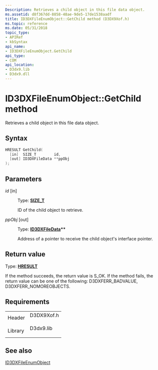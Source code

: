 ```yaml
---
Description: Retrieves a child object in this file data object.
ms.assetid: d8f367dd-8858-48ae-9de5-17de1538aadf
title: ID3DXFileEnumObject::GetChild method (D3DX9Xof.h)
ms.topic: reference
ms.date: 05/31/2018
topic_type: 
- APIRef
- kbSyntax
api_name: 
- ID3DXFileEnumObject.GetChild
api_type: 
- COM
api_location: 
- D3dx9.lib
- D3dx9.dll
---
```


# ID3DXFileEnumObject::GetChild method

Retrieves a child object in this file data object.

## Syntax


```C++
HRESULT GetChild(
  [in]  SIZE_T        id,
  [out] ID3DXFileData **ppObj
);
```



## Parameters

<dl> <dt>

*id* \[in\]
</dt> <dd>

Type: **[**SIZE\_T**](https://msdn.microsoft.com/library/Aa383751(v=VS.85).aspx)**

ID of the child object to retrieve.

</dd> <dt>

*ppObj* \[out\]
</dt> <dd>

Type: **[**ID3DXFileData**](id3dxfiledata.md)\*\***

Address of a pointer to receive the child object's interface pointer.

</dd> </dl>

## Return value

Type: **[**HRESULT**](https://msdn.microsoft.com/library/Bb401631(v=MSDN.10).aspx)**

If the method succeeds, the return value is S\_OK. If the method fails, the return value can be one of the following: D3DXFERR\_BADVALUE, D3DXFERR\_NOMOREOBJECTS.

## Requirements



|                    |                                                                                       |
|--------------------|---------------------------------------------------------------------------------------|
| Header<br/>  | <dl> <dt>D3DX9Xof.h</dt> </dl> |
| Library<br/> | <dl> <dt>D3dx9.lib</dt> </dl>  |



## See also

<dl> <dt>

[ID3DXFileEnumObject](id3dxfileenumobject.md)
</dt> </dl>

 

 




